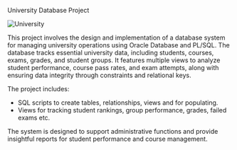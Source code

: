University Database Project

![University]([https://github.com/user-attachments/assets/08011386-95ab-46dd-bdd1-264dd7dc74d4](https://github.com/Szymon-Stefanski/university_project/blob/main/README/University.png))

This project involves the design and implementation of a database system for managing university operations using Oracle Database and PL/SQL. 
The database tracks essential university data, including students, courses, exams, grades, and student groups. It features multiple views to 
analyze student performance, course pass rates, and exam attempts, along with ensuring data integrity through constraints and relational keys.

The project includes:

- SQL scripts to create tables, relationships, views and for populating.
- Views for tracking student rankings, group performance, grades, failed exams etc.

The system is designed to support administrative functions and provide insightful reports for student performance and course management.
